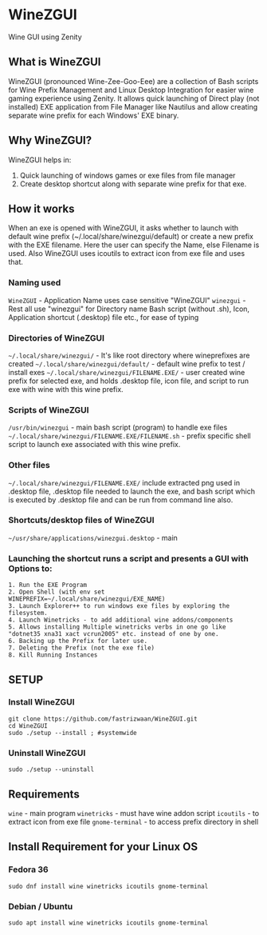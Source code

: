 # WineZGUI
Wine GUI using Zenity

## What is WineZGUI
WineZGUI (pronounced Wine-Zee-Goo-Eee) are a collection of Bash scripts for Wine Prefix Management and Linux Desktop Integration for easier wine gaming experience using Zenity. It allows quick launching of Direct play (not installed) EXE application from File Manager like Nautilus and allow creating separate wine prefix for each Windows' EXE binary.

## Why WineZGUI?
WineZGUI helps in:
1. Quick launching of windows games or exe files from file manager
2. Create desktop shortcut along with separate wine prefix for that exe.

## How it works
When an exe is opened with WineZGUI, it asks whether to launch with default wine prefix (~/.local/share/winezgui/default) or create a new prefix with the EXE filename. Here the user can specify the Name, else Filename is used. Also WineZGUI uses icoutils to extract icon from exe file and uses that.

### Naming used
`WineZGUI` - Application Name uses case sensitive "WineZGUI"
 `winezgui` - Rest all use "winezgui" for Directory name  Bash script (without .sh), Icon, Application shortcut (.desktop) file etc., for ease of typing 

### Directories of WineZGUI
`~/.local/share/winezgui/` - It's like root directory where wineprefixes are created
`~/.local/share/winezgui/default/` - default wine prefix to test / install exes
`~/.local/share/winezgui/FILENAME.EXE/` - user created wine prefix for selected exe, and holds .desktop file, icon file, and script to run exe with wine with this wine prefix.

### Scripts of WineZGUI
`/usr/bin/winezgui` - main bash script (program) to handle exe files
`~/.local/share/winezgui/FILENAME.EXE/FILENAME.sh` - prefix specific shell script to launch exe associated with this wine prefix.

### Other files
`~/.local/share/winezgui/FILENAME.EXE/` include extracted png used in .desktop file, .desktop file needed to launch the exe, and bash script which is executed by .desktop file and can be run from command line also.  

### Shortcuts/desktop files of WineZGUI
`~/usr/share/applications/winezgui.desktop` - main

### Launching the shortcut runs a script and presents a GUI with Options to:
    1. Run the EXE Program
    2. Open Shell (with env set WINEPREFIX=~/.local/share/winezgui/EXE_NAME)
    3. Launch Explorer++ to run windows exe files by exploring the filesystem.
    4. Launch Winetricks - to add additional wine addons/components
    5. Allows installing Multiple winetricks verbs in one go like "dotnet35 xna31 xact vcrun2005" etc. instead of one by one.
    6. Backing up the Prefix for later use.
    7. Deleting the Prefix (not the exe file)
    8. Kill Running Instances
    

## SETUP
### Install WineZGUI
```
git clone https://github.com/fastrizwaan/WineZGUI.git
cd WineZGUI
sudo ./setup --install ; #systemwide
```
### Uninstall WineZGUI
```
sudo ./setup --uninstall
```

## Requirements
`wine` - main program
`winetricks` - must have wine addon script
`icoutils` - to extract icon from exe file
`gnome-terminal` - to access prefix directory in shell


## Install Requirement for your Linux OS
### Fedora 36
`sudo dnf install wine winetricks icoutils gnome-terminal`

### Debian / Ubuntu
`sudo apt install wine winetricks icoutils gnome-terminal`


